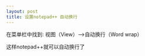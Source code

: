 ```yaml
---
layout: post
title: 设置notepad++ 自动换行
---
```


在菜单栏中找到:
视图（View）——>自动换行（Word wrap）

这样notepad++就可以自动换行了